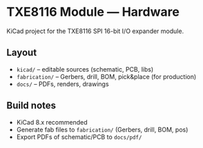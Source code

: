 # TXE8116 Module — Hardware

KiCad project for the TXE8116 SPI 16-bit I/O expander module.

## Layout
- `kicad/` – editable sources (schematic, PCB, libs)
- `fabrication/` – Gerbers, drill, BOM, pick&place (for production)
- `docs/` – PDFs, renders, drawings

## Build notes
- KiCad 8.x recommended
- Generate fab files to `fabrication/` (Gerbers, drill, BOM, pos)
- Export PDFs of schematic/PCB to `docs/pdf/`
